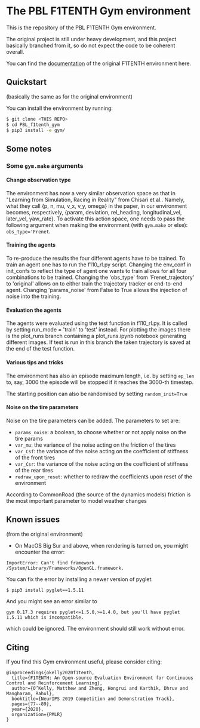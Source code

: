 # The PBL F1TENTH Gym environment

This is the repository of the PBL F1TENTH Gym environment.

The original project is still under heavy development, and this project basically branched from it, so do not expect the code to be coherent overall.

You can find the [documentation](https://f1tenth-gym.readthedocs.io/en/latest/) of the original F1TENTH environment here.

## Quickstart
(basically the same as for the original environment)

You can install the environment by running:

```bash
$ git clone <THIS REPO>
$ cd PBL_f1tenth_gym
$ pip3 install -e gym/
```
## Some notes

### Some `gym.make` arguments

#### Change observation type
The environment has now a very similar observation space as that in "Learning from Simulation, Racing in Reality" from Chisari et al..
Namely, what they call {p, n, mu, v_x, v_y, omega} in the paper, in our environment becomes, respectively, {param, deviation, rel_heading, longitudinal_vel, later_vel, yaw_rate}.
To activate this action space, one needs to pass the following argument when making the environment (with `gym.make` or else): `obs_type='Frenet`.

#### Training the agents
To re-produce the results the four different agents have to be trained. 
To train an agent one has to run the f110_rl.py script.
Changing the env_conf in init_confs to reflect the type of agent one wants to train allows for all four combinations to be trained. Changing the 'obs_type' from 'Frenet_trajectory' to 'original' allows on to either train the trajectory tracker or end-to-end agent. Changing 'params_noise' from False to True allows the injection of noise into the training.

#### Evaluation the agents
The agents were evaluated using the test function in f110_rl.py. It is called by setting run_mode = 'train' to 'test' instead. For plotting the images there is the plot_runs branch containing a plot_runs.ipynb notebook generating different images. If test is run in this branch the taken trajectory is saved at the end of the test function.

#### Various tips and tricks 
The environment has also an episode maximum length, i.e. by setting `ep_len` to, say, 3000 the episode will be stopped if it reaches the 3000-th timestep. 

The starting position can also be randomised by setting `random_init=True`


#### Noise on the tire parameters
Noise on the tire parameters can be added. The parameters to set are: 
  - `params_noise`: a boolean, to choose whether or not apply noise on the tire params
  - `var_mu`: the variance of the noise acting on the friction of the tires
  - `var_Csf`: the variance of the noise acting on the coefficient of stiffness of the front tires
  - `var_Csr`: the variance of the noise acting on the coefficient of stiffness of the rear tires
  - `redraw_upon_reset`: whether to redraw the coefficients upon reset of the environment

According to CommonRoad (the source of the dynamics models) friction is the most important parameter to model weather changes
  
## Known issues
(from the original environment)
- On MacOS Big Sur and above, when rendering is turned on, you might encounter the error:
```
ImportError: Can't find framework /System/Library/Frameworks/OpenGL.framework.
```
You can fix the error by installing a newer version of pyglet:
```bash
$ pip3 install pyglet==1.5.11
```
And you might see an error similar to
```
gym 0.17.3 requires pyglet<=1.5.0,>=1.4.0, but you'll have pyglet 1.5.11 which is incompatible.
```
which could be ignored. The environment should still work without error.

## Citing
If you find this Gym environment useful, please consider citing:

```
@inproceedings{okelly2020f1tenth,
  title={F1TENTH: An Open-source Evaluation Environment for Continuous Control and Reinforcement Learning},
  author={O’Kelly, Matthew and Zheng, Hongrui and Karthik, Dhruv and Mangharam, Rahul},
  booktitle={NeurIPS 2019 Competition and Demonstration Track},
  pages={77--89},
  year={2020},
  organization={PMLR}
}
```
